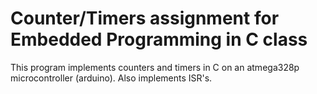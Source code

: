 # Counter/Timers assignment for Embedded Programming in C class
This program implements counters and timers in C on an atmega328p microcontroller (arduino).
Also implements ISR's.
